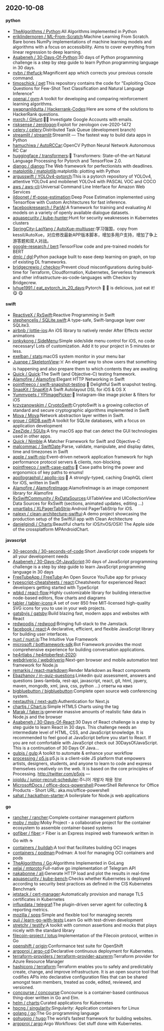## 2020-10-08

#### python
* [TheAlgorithms / Python](https://github.com/TheAlgorithms/Python):All Algorithms implemented in Python
* [eriklindernoren / ML-From-Scratch](https://github.com/eriklindernoren/ML-From-Scratch):Machine Learning From Scratch. Bare bones NumPy implementations of machine learning models and algorithms with a focus on accessibility. Aims to cover everything from linear regression to deep learning.
* [Asabeneh / 30-Days-Of-Python](https://github.com/Asabeneh/30-Days-Of-Python):30 days of Python programming challenge is a step by step guide to learn Python programming language in 30 days.
* [nvbn / thefuck](https://github.com/nvbn/thefuck):Magnificent app which corrects your previous console command.
* [timoschick / pet](https://github.com/timoschick/pet):This repository contains the code for "Exploiting Cloze Questions for Few-Shot Text Classification and Natural Language Inference"
* [openai / gym](https://github.com/openai/gym):A toolkit for developing and comparing reinforcement learning algorithms.
* [swapnanildutta / Hackerrank-Codes](https://github.com/swapnanildutta/Hackerrank-Codes):Here are some of the solutions to HackerRank questions.
* [mxrch / GHunt](https://github.com/mxrch/GHunt):🕵️‍♂️
Investigate Google Accounts with emails.
* [risksense / zerologon](https://github.com/risksense/zerologon):Exploit for zerologon cve-2020-1472
* [celery / celery](https://github.com/celery/celery):Distributed Task Queue (development branch)
* [streamlit / streamlit](https://github.com/streamlit/streamlit):Streamlit — The fastest way to build data apps in Python
* [hamuchiwa / AutoRCCar](https://github.com/hamuchiwa/AutoRCCar):OpenCV Python Neural Network Autonomous RC Car
* [huggingface / transformers](https://github.com/huggingface/transformers):🤗
Transformers: State-of-the-art Natural Language Processing for Pytorch and TensorFlow 2.0.
* [django / django](https://github.com/django/django):The Web framework for perfectionists with deadlines.
* [matplotlib / matplotlib](https://github.com/matplotlib/matplotlib):matplotlib: plotting with Python
* [argusswift / YOLOv4-pytorch](https://github.com/argusswift/YOLOv4-pytorch):This is a pytorch repository of YOLOv4, attentive YOLOv4 and mobilenet YOLOv4 with PASCAL VOC and COCO
* [aws / aws-cli](https://github.com/aws/aws-cli):Universal Command Line Interface for Amazon Web Services
* [ildoonet / tf-pose-estimation](https://github.com/ildoonet/tf-pose-estimation):Deep Pose Estimation implemented using Tensorflow with Custom Architectures for fast inference.
* [facebookresearch / ParlAI](https://github.com/facebookresearch/ParlAI):A framework for training and evaluating AI models on a variety of openly available dialogue datasets.
* [aquasecurity / kube-hunter](https://github.com/aquasecurity/kube-hunter):Hunt for security weaknesses in Kubernetes clusters
* [SpringCity-LaoYang / AutoXue-multiuser](https://github.com/SpringCity-LaoYang/AutoXue-multiuser):学习强国，copy from kessil/AutoXue，对应修改最新APP版本脚本，增加多用户支持，增加了争上游答题和双人对战。
* [google-research / bert](https://github.com/google-research/bert):TensorFlow code and pre-trained models for BERT
* [dmlc / dgl](https://github.com/dmlc/dgl):Python package built to ease deep learning on graph, on top of existing DL frameworks.
* [bridgecrewio / checkov](https://github.com/bridgecrewio/checkov):Prevent cloud misconfigurations during build-time for Terraform, Cloudformation, Kubernetes, Serverless framework and other infrastructure-as-code-languages with Checkov by Bridgecrew.
* [lyhue1991 / eat_pytorch_in_20_days](https://github.com/lyhue1991/eat_pytorch_in_20_days):Pytorch
🍊
🍉
is delicious, just eat it!
😋
😋

#### swift
* [ReactiveX / RxSwift](https://github.com/ReactiveX/RxSwift):Reactive Programming in Swift
* [stephencelis / SQLite.swift](https://github.com/stephencelis/SQLite.swift):A type-safe, Swift-language layer over SQLite3.
* [airbnb / lottie-ios](https://github.com/airbnb/lottie-ios):An iOS library to natively render After Effects vector animations
* [jonkykong / SideMenu](https://github.com/jonkykong/SideMenu):Simple side/slide menu control for iOS, no code necessary! Lots of customization. Add it to your project in 5 minutes or less.
* [exelban / stats](https://github.com/exelban/stats):macOS system monitor in your menu bar
* [Juanpe / SkeletonView](https://github.com/Juanpe/SkeletonView):☠️
An elegant way to show users that something is happening and also prepare them to which contents they are awaiting
* [Quick / Quick](https://github.com/Quick/Quick):The Swift (and Objective-C) testing framework.
* [Alamofire / Alamofire](https://github.com/Alamofire/Alamofire):Elegant HTTP Networking in Swift
* [pointfreeco / swift-snapshot-testing](https://github.com/pointfreeco/swift-snapshot-testing):📸
Delightful Swift snapshot testing.
* [SnapKit / SnapKit](https://github.com/SnapKit/SnapKit):A Swift Autolayout DSL for iOS & OS X
* [Yummypets / YPImagePicker](https://github.com/Yummypets/YPImagePicker):📸
Instagram-like image picker & filters for iOS
* [krzyzanowskim / CryptoSwift](https://github.com/krzyzanowskim/CryptoSwift):CryptoSwift is a growing collection of standard and secure cryptographic algorithms implemented in Swift
* [Moya / Moya](https://github.com/Moya/Moya):Network abstraction layer written in Swift.
* [groue / GRDB.swift](https://github.com/groue/GRDB.swift):A toolkit for SQLite databases, with a focus on application development
* [ZeeZide / 5GUIs](https://github.com/ZeeZide/5GUIs):A tiny macOS app that can detect the GUI technologies used in other apps.
* [Quick / Nimble](https://github.com/Quick/Nimble):A Matcher Framework for Swift and Objective-C
* [malcommac / SwiftDate](https://github.com/malcommac/SwiftDate):Parse, validate, manipulate, and display dates, time and timezones in Swift
* [apple / swift-nio](https://github.com/apple/swift-nio):Event-driven network application framework for high performance protocol servers & clients, non-blocking.
* [pointfreeco / swift-case-paths](https://github.com/pointfreeco/swift-case-paths):🧰
Case paths bring the power and ergonomics of key paths to enums!
* [apollographql / apollo-ios](https://github.com/apollographql/apollo-ios):📱
A strongly-typed, caching GraphQL client for iOS, written in Swift
* [Alamofire / AlamofireImage](https://github.com/Alamofire/AlamofireImage):AlamofireImage is an image component library for Alamofire
* [RxSwiftCommunity / RxDataSources](https://github.com/RxSwiftCommunity/RxDataSources):UITableView and UICollectionView Data Sources for RxSwift (sections, animated updates, editing ...)
* [xmartlabs / XLPagerTabStrip](https://github.com/xmartlabs/XLPagerTabStrip):Android PagerTabStrip for iOS.
* [nalexn / clean-architecture-swiftui](https://github.com/nalexn/clean-architecture-swiftui):A demo project showcasing the production setup of the SwiftUI app with Clean Architecture
* [danielgindi / Charts](https://github.com/danielgindi/Charts):Beautiful charts for iOS/tvOS/OSX! The Apple side of the crossplatform MPAndroidChart.

#### javascript
* [30-seconds / 30-seconds-of-code](https://github.com/30-seconds/30-seconds-of-code):Short JavaScript code snippets for all your development needs
* [Asabeneh / 30-Days-Of-JavaScript](https://github.com/Asabeneh/30-Days-Of-JavaScript):30 days of JavaScript programming challenge is a step by step guide to learn JavaScript programming language in 30 days
* [FreeTubeApp / FreeTube](https://github.com/FreeTubeApp/FreeTube):An Open Source YouTube app for privacy
* [typescript-cheatsheets / react](https://github.com/typescript-cheatsheets/react):Cheatsheets for experienced React developers getting started with TypeScript
* [wbkd / react-flow](https://github.com/wbkd/react-flow):Highly customizable library for building interactive node-based editors, flow charts and diagrams
* [tabler / tabler-icons](https://github.com/tabler/tabler-icons):A set of over 850 free MIT-licensed high-quality SVG icons for you to use in your web projects.
* [gatsbyjs / gatsby](https://github.com/gatsbyjs/gatsby):Build blazing fast, modern apps and websites with React
* [redwoodjs / redwood](https://github.com/redwoodjs/redwood):Bringing full-stack to the Jamstack.
* [facebook / react](https://github.com/facebook/react):A declarative, efficient, and flexible JavaScript library for building user interfaces.
* [nuxt / nuxt.js](https://github.com/nuxt/nuxt.js):The Intuitive Vue Framework
* [microsoft / botframework-sdk](https://github.com/microsoft/botframework-sdk):Bot Framework provides the most comprehensive experience for building conversation applications.
* [he4rtlabs / he4rtoberfest-2020](https://github.com/he4rtlabs/he4rtoberfest-2020):
* [webdriverio / webdriverio](https://github.com/webdriverio/webdriverio):Next-gen browser and mobile automation test framework for Node.js
* [remarkjs / react-markdown](https://github.com/remarkjs/react-markdown):Render Markdown as React components
* [Ebazhanov / in-quiz-questions](https://github.com/Ebazhanov/in-quiz-questions):Linkedin quiz assessment, answers and questions (aws-lambda, rest-api, javascript, react, git, html, jquery, maven, mongodb, xml, java, css, python ...) ответы на квиз
* [bigbluebutton / bigbluebutton](https://github.com/bigbluebutton/bigbluebutton):Complete open source web conferencing system.
* [nextauthjs / next-auth](https://github.com/nextauthjs/next-auth):Authentication for Next.js
* [chartjs / Chart.js](https://github.com/chartjs/Chart.js):Simple HTML5 Charts using the <canvas> tag
* [Marak / faker.js](https://github.com/Marak/faker.js):generate massive amounts of realistic fake data in Node.js and the browser
* [Asabeneh / 30-Days-Of-React](https://github.com/Asabeneh/30-Days-Of-React):30 Days of React challenge is a step by step guide to learn React in 30 days. This challenge needs an intermediate level of HTML, CSS, and JavaScript knowledge. It is recommended to feel good at JavaScript before you start to React. If you are not comfortable with JavaScript check out 30DaysOfJavaScript. This is a continuation of 30 Days Of Java…
* [gulpjs / gulp](https://github.com/gulpjs/gulp):A toolkit to automate & enhance your workflow
* [processing / p5.js](https://github.com/processing/p5.js):p5.js is a client-side JS platform that empowers artists, designers, students, and anyone to learn to code and express themselves creatively on the web. It is based on the core principles of Processing. http://twitter.com/p5xjs —
* [jojoldu / junior-recruit-scheduler](https://github.com/jojoldu/junior-recruit-scheduler):주니어 개발자 채용 정보
* [MicrosoftDocs / office-docs-powershell](https://github.com/MicrosoftDocs/office-docs-powershell):PowerShell Reference for Office Products - Short URL: aka.ms/office-powershell
* [sahat / hackathon-starter](https://github.com/sahat/hackathon-starter):A boilerplate for Node.js web applications

#### go
* [rancher / rancher](https://github.com/rancher/rancher):Complete container management platform
* [moby / moby](https://github.com/moby/moby):Moby Project - a collaborative project for the container ecosystem to assemble container-based systems
* [gofiber / fiber](https://github.com/gofiber/fiber):⚡️
Fiber is an Express inspired web framework written in Go with
☕️
* [containers / buildah](https://github.com/containers/buildah):A tool that facilitates building OCI images
* [containers / podman](https://github.com/containers/podman):Podman: A tool for managing OCI containers and pods
* [TheAlgorithms / Go](https://github.com/TheAlgorithms/Go):Algorithms Implemented in GoLang
* [xelaj / mtproto](https://github.com/xelaj/mtproto):Full-native go implementation of Telegram API
* [nakabonne / ali](https://github.com/nakabonne/ali):Generate HTTP load and plot the results in real-time
* [aquasecurity / kube-bench](https://github.com/aquasecurity/kube-bench):Checks whether Kubernetes is deployed according to security best practices as defined in the CIS Kubernetes Benchmark
* [jetstack / cert-manager](https://github.com/jetstack/cert-manager):Automatically provision and manage TLS certificates in Kubernetes
* [influxdata / telegraf](https://github.com/influxdata/telegraf):The plugin-driven server agent for collecting & reporting metrics.
* [mozilla / sops](https://github.com/mozilla/sops):Simple and flexible tool for managing secrets
* [quii / learn-go-with-tests](https://github.com/quii/learn-go-with-tests):Learn Go with test-driven development
* [stretchr / testify](https://github.com/stretchr/testify):A toolkit with common assertions and mocks that plays nicely with the standard library
* [filecoin-project / lotus](https://github.com/filecoin-project/lotus):Implementation of the Filecoin protocol, written in Go
* [openshift / origin](https://github.com/openshift/origin):Conformance test suite for OpenShift
* [argoproj / argo-cd](https://github.com/argoproj/argo-cd):Declarative continuous deployment for Kubernetes.
* [terraform-providers / terraform-provider-azurerm](https://github.com/terraform-providers/terraform-provider-azurerm):Terraform provider for Azure Resource Manager
* [hashicorp / terraform](https://github.com/hashicorp/terraform):Terraform enables you to safely and predictably create, change, and improve infrastructure. It is an open source tool that codifies APIs into declarative configuration files that can be shared amongst team members, treated as code, edited, reviewed, and versioned.
* [concourse / concourse](https://github.com/concourse/concourse):Concourse is a container-based continuous thing-doer written in Go and Elm.
* [helm / charts](https://github.com/helm/charts):Curated applications for Kubernetes
* [hpcng / singularity](https://github.com/hpcng/singularity):Singularity: Application containers for Linux
* [golang / go](https://github.com/golang/go):The Go programming language
* [gohugoio / hugo](https://github.com/gohugoio/hugo):The world’s fastest framework for building websites.
* [argoproj / argo](https://github.com/argoproj/argo):Argo Workflows: Get stuff done with Kubernetes.
